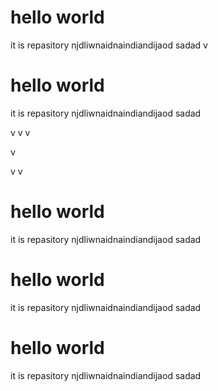 # hello world 
it is repasitory njdliwnaidnaindiandijaod
sadad
v
# hello world 
it is repasitory njdliwnaidnaindiandijaod
sadad


v
v
v

v

v
v
# hello world 
it is repasitory njdliwnaidnaindiandijaod
sadad
# hello world 
it is repasitory njdliwnaidnaindiandijaod
sadad
# hello world 
it is repasitory njdliwnaidnaindiandijaod
sadad
